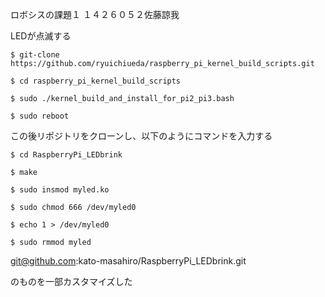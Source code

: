 ロボシスの課題１
１４２６０５２佐藤諒我

LEDが点滅する
```
$ git-clone https://github.com/ryuichiueda/raspberry_pi_kernel_build_scripts.git

$ cd raspberry_pi_kernel_build_scripts

$ sudo ./kernel_build_and_install_for_pi2_pi3.bash

$ sudo reboot
```
この後リポジトリをクローンし、以下のようにコマンドを入力する  
```
$ cd RaspberryPi_LEDbrink

$ make

$ sudo insmod myled.ko

$ sudo chmod 666 /dev/myled0

$ echo 1 > /dev/myled0  

$ sudo rmmod myled
```

git@github.com:kato-masahiro/RaspberryPi_LEDbrink.git

のものを一部カスタマイズした
